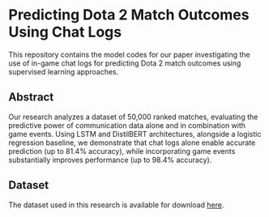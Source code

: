 # Predicting Dota 2 Match Outcomes Using Chat Logs

This repository contains the model codes for our paper investigating the use of in-game chat logs for predicting Dota 2 match outcomes using supervised learning approaches.

## Abstract
Our research analyzes a dataset of 50,000 ranked matches, evaluating the predictive power of communication data alone and in combination with game events. Using LSTM and DistilBERT architectures, alongside a logistic regression baseline, we demonstrate that chat logs alone enable accurate prediction (up to 81.4% accuracy), while incorporating game events substantially improves performance (up to 98.4% accuracy).

## Dataset

The dataset used in this research is available for download [here](https://www.kaggle.com/datasets/devinanzelmo/dota-2-matches?select=chat.csv).



